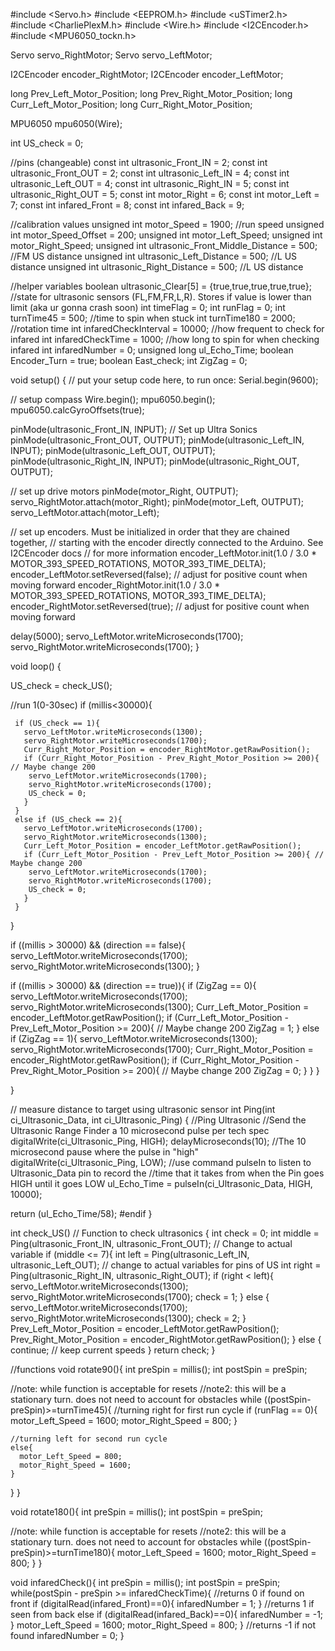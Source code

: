 #include <Servo.h>
#include <EEPROM.h>
#include <uSTimer2.h>
#include <CharliePlexM.h>
#include <Wire.h>
#include <I2CEncoder.h>
#include <MPU6050_tockn.h>

Servo servo_RightMotor;
Servo servo_LeftMotor;

I2CEncoder encoder_RightMotor;
I2CEncoder encoder_LeftMotor;

long Prev_Left_Motor_Position;
long Prev_Right_Motor_Position;
long Curr_Left_Motor_Position;
long Curr_Right_Motor_Position;

MPU6050 mpu6050(Wire);

int US_check = 0;

//pins (changeable)
const int ultrasonic_Front_IN = 2;
const int ultrasonic_Front_OUT = 2;
const int ultrasonic_Left_IN = 4;
const int ultrasonic_Left_OUT = 4;
const int ultrasonic_Right_IN = 5;
const int ultrasonic_Right_OUT = 5;
const int motor_Right = 6;
const int motor_Left = 7;
const int infared_Front = 8;
const int infared_Back = 9;

//calibration values
unsigned int motor_Speed = 1900;        //run speed
unsigned int motor_Speed_Offset = 200;
unsigned int motor_Left_Speed;
unsigned int motor_Right_Speed;
unsigned int ultrasonic_Front_Middle_Distance = 500;  //FM US distance
unsigned int ultrasonic_Left_Distance = 500;          //L US distance 
unsigned int ultrasonic_Right_Distance = 500;         //L US distance 


//helper variables
boolean ultrasonic_Clear[5] = {true,true,true,true,true}; //state for ultrasonic sensors (FL,FM,FR,L,R). Stores if value is lower than limit (aka ur gonna crash soon)
int timeFlag = 0;
int runFlag = 0;
int turnTime45 = 500;    //time to spin when stuck
int turnTime180 = 2000;   //rotation time
int infaredCheckInterval = 10000;   //how frequent to check for infared
int infaredCheckTime = 1000;        //how long to spin for when checking infared
int infaredNumber = 0;
unsigned long ul_Echo_Time;
boolean Encoder_Turn = true;
boolean East_check;
int ZigZag = 0;


void setup() {
  // put your setup code here, to run once:
  Serial.begin(9600);
  
  // setup compass
  Wire.begin();
  mpu6050.begin();
  mpu6050.calcGyroOffsets(true);

  pinMode(ultrasonic_Front_IN, INPUT); // Set up Ultra Sonics
  pinMode(ultrasonic_Front_OUT, OUTPUT);
  pinMode(ultrasonic_Left_IN, INPUT);
  pinMode(ultrasonic_Left_OUT, OUTPUT);
  pinMode(ultrasonic_Right_IN, INPUT);
  pinMode(ultrasonic_Right_OUT, OUTPUT);

  // set up drive motors
  pinMode(motor_Right, OUTPUT);
  servo_RightMotor.attach(motor_Right);
  pinMode(motor_Left, OUTPUT);
  servo_LeftMotor.attach(motor_Left);
  
  // set up encoders. Must be initialized in order that they are chained together,
  // starting with the encoder directly connected to the Arduino. See I2CEncoder docs
  // for more information
  encoder_LeftMotor.init(1.0 / 3.0 * MOTOR_393_SPEED_ROTATIONS, MOTOR_393_TIME_DELTA);
  encoder_LeftMotor.setReversed(false);  // adjust for positive count when moving forward
  encoder_RightMotor.init(1.0 / 3.0 * MOTOR_393_SPEED_ROTATIONS, MOTOR_393_TIME_DELTA);
  encoder_RightMotor.setReversed(true);  // adjust for positive count when moving forward

  delay(5000);
  servo_LeftMotor.writeMicroseconds(1700);
  servo_RightMotor.writeMicroseconds(1700);
}

void loop() {

  US_check = check_US();
 
  //run 1(0-30sec)
  if (millis<30000){
    
     if (US_check == 1){
       servo_LeftMotor.writeMicroseconds(1300);
       servo_RightMotor.writeMicroseconds(1700);
       Curr_Right_Motor_Position = encoder_RightMotor.getRawPosition();
       if (Curr_Right_Motor_Position - Prev_Right_Motor_Position >= 200){ // Maybe change 200
        servo_LeftMotor.writeMicroseconds(1700);
        servo_RightMotor.writeMicroseconds(1700);
        US_check = 0; 
       }
     }
     else if (US_check == 2){
       servo_LeftMotor.writeMicroseconds(1700);
       servo_RightMotor.writeMicroseconds(1300);
       Curr_Left_Motor_Position = encoder_LeftMotor.getRawPosition();
       if (Curr_Left_Motor_Position - Prev_Left_Motor_Position >= 200){ // Maybe change 200
        servo_LeftMotor.writeMicroseconds(1700);
        servo_RightMotor.writeMicroseconds(1700);
        US_check = 0; 
       }
     }
  }

  if ((millis > 30000) && (direction == false){
    servo_LeftMotor.writeMicroseconds(1700);
    servo_RightMotor.writeMicroseconds(1300);
  }
  
  if ((millis > 30000) && (direction == true)){
    if (ZigZag == 0){
      servo_LeftMotor.writeMicroseconds(1700);
      servo_RightMotor.writeMicroseconds(1300);
      Curr_Left_Motor_Position = encoder_LeftMotor.getRawPosition();
       if (Curr_Left_Motor_Position - Prev_Left_Motor_Position >= 200){ // Maybe change 200
        ZigZag = 1;
       }
    else if (ZigZag == 1){
      servo_LeftMotor.writeMicroseconds(1300);
      servo_RightMotor.writeMicroseconds(1700);
      Curr_Right_Motor_Position = encoder_RightMotor.getRawPosition();
       if (Curr_Right_Motor_Position - Prev_Right_Motor_Position >= 200){ // Maybe change 200
        ZigZag = 0;
        } 
    }
  }

}

// measure distance to target using ultrasonic sensor
int Ping(int ci_Ultrasonic_Data, int ci_Ultrasonic_Ping)
{
  //Ping Ultrasonic
  //Send the Ultrasonic Range Finder a 10 microsecond pulse per tech spec
  digitalWrite(ci_Ultrasonic_Ping, HIGH);
  delayMicroseconds(10);  //The 10 microsecond pause where the pulse in "high"
  digitalWrite(ci_Ultrasonic_Ping, LOW);
  //use command pulseIn to listen to Ultrasonic_Data pin to record the
  //time that it takes from when the Pin goes HIGH until it goes LOW
  ul_Echo_Time = pulseIn(ci_Ultrasonic_Data, HIGH, 10000);

  return (ul_Echo_Time/58);
#endif
}

int check_US() // Function to check ultrasonics
{
  int check = 0;
  int middle = Ping(ultrasonic_Front_IN, ultrasonic_Front_OUT); // Change to actual variable
  if (middle <= 7){
    int left = Ping(ultrasonic_Left_IN, ultrasonic_Left_OUT); // change to actual variables for pins of US
    int right = Ping(ultrasonic_Right_IN, ultrasonic_Right_OUT);
    if (right < left){
      servo_LeftMotor.writeMicroseconds(1300);
      servo_RightMotor.writeMicroseconds(1700);
      check = 1;
    }
    else {
      servo_LeftMotor.writeMicroseconds(1700);
      servo_RightMotor.writeMicroseconds(1300);
      check = 2;
    }
    Prev_Left_Motor_Position = encoder_LeftMotor.getRawPosition();
    Prev_Right_Motor_Position = encoder_RightMotor.getRawPosition();
  }
  else {
    continue; // keep current speeds
  }
  return check;
}

//functions
void rotate90(){
  int preSpin = millis();
  int postSpin = preSpin;
  
  //note: while function is acceptable for resets
  //note2: this will be a stationary turn. does not need to account for obstacles
  while ((postSpin-preSpin)>=turnTime45){
    //turning right for first run cycle
    if (runFlag == 0){
      motor_Left_Speed = 1600;
      motor_Right_Speed = 800;
    }

    //turning left for second run cycle
    else{
      motor_Left_Speed = 800;
      motor_Right_Speed = 1600; 
    } 
  }
}

void rotate180(){
  int preSpin = millis();
  int postSpin = preSpin;
  
  //note: while function is acceptable for resets
  //note2: this will be a stationary turn. does not need to account for obstacles
  while ((postSpin-preSpin)>=turnTime180){
      motor_Left_Speed = 1600;
      motor_Right_Speed = 800;
  }
}

void infaredCheck(){
  int preSpin = millis();
  int postSpin = preSpin;
  while(postSpin - preSpin >= infaredCheckTime){
    //returns 0 if found on front
    if (digitalRead(infared_Front)==0){
      infaredNumber = 1;
    }
    //returns 1 if seen from back
    else if (digitalRead(infared_Back)==0){
      infaredNumber = -1;
    }
      motor_Left_Speed = 1600;
      motor_Right_Speed = 800;
  }
  //returns -1 if not found
  infaredNumber = 0;
}
